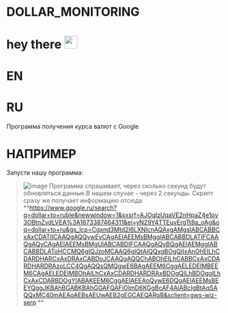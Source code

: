 # DOLLAR_MONITORING
<h1>
  hey there
  <img src="https://media.giphy.com/media/KAq5w47R9rmTuvWOWa/giphy.gif" width="30px"/>
</h1>

EN
==


RU
==
Программа получения курса валют с Google

НАПРИМЕР
===
Запусти нашу программа:
>![image](https://user-images.githubusercontent.com/79650307/211669765-b2a38b76-9b9f-47ce-9efc-d231e54e9786.png)
>Программа спрашивает, через сколько секунд будут обновляться данные.В нашем случае - через 2 секунды.
>Скрипт сразу же получает информацию отсюда **https://www.google.ru/search?q=dollar+to+ruble&newwindow=1&sxsrf=AJOqlzUqaVE2nHpaZ4e1pv3OBtnZvdLVEA%3A1673387464311&ei=yN29Y4TTEuvErgTt8a_oAg&oq=dollar+to+ru&gs_lcp=Cgxnd3Mtd2l6LXNlcnAQAxgAMgsIABCABBCxAxCDATIICAAQgAQQywEyCAgAEIAEEMsBMggIABCABBDLATIFCAAQgAQyCAgAEIAEEMsBMgUIABCABDIFCAAQgAQyBQgAEIAEMggIABCABBDLAToHCCMQ6gIQJzoMCAAQ6gIQtAIQQxgBOgQIIxAnOhEILhCDARDHARCxAxDRAxCABDoJCAAQgAQQChABOhEILhCABBCxAxCDARDHARDRAzoLCC4QgAQQsQMQgwE6BAgAEEM6CggAELEDEIMBEEM6CAgAELEDEIMBOhAILhCxAxCDARDHARDRAxBDOgQILhBDOgoILhCxAxCDARBDOgYIABAKEEM6CggAEIAEEAoQywE6DQgAEIAEEMsBEEYQggJKBAhBGABKBAhGGAFQAFiOImD6KGgBcAF4AIABcIgBtAqSAQQxMC40mAEAoAEBsAEUwAEB2gEGCAEQARgB&sclient=gws-wiz-serp
**
